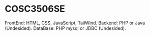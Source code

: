 # COSC3506SE
FrontEnd: HTML, CSS, JavaScript, TailWind.
Backend: PHP or Java (Undesided).
DataBase: PHP mysql or JDBC (Undesided).
